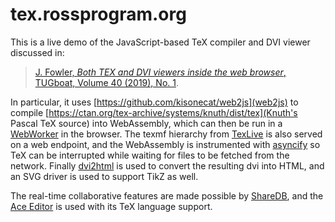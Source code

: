 # tex.rossprogram.org

This is a live demo of the JavaScript-based TeX compiler and DVI viewer discussed in:

> [J. Fowler, *Both TEX and DVI viewers inside the
web browser*, TUGboat, Volume 40 (2019), No. 1](https://www.tug.org/TUGboat/tb40-1/tb124fowler-js.pdf).

In particular, it uses [https://github.com/kisonecat/web2js](web2js) to compile [https://ctan.org/tex-archive/systems/knuth/dist/tex](Knuth's Pascal TeX source) into WebAssembly, which can then be run in a [WebWorker](https://developer.mozilla.org/en-US/docs/Web/API/Web_Workers_API) in the browser.  The texmf hierarchy from [TexLive](https://nixos.wiki/wiki/TexLive) is also served on a web endpoint, and the WebAssembly is instrumented with [asyncify](https://emscripten.org/docs/porting/asyncify.html) so TeX can be interrupted while waiting for files to be fetched from the network.  Finally [dvi2html](https://github.com/kisonecat/dvi2html) is used to convert the resulting dvi into HTML, and an SVG driver is used to support TikZ as well.

The real-time collaborative features are made possible by [ShareDB](https://github.com/share/sharedb), and the [Ace Editor](https://ace.c9.io/) is used with its TeX language support.

